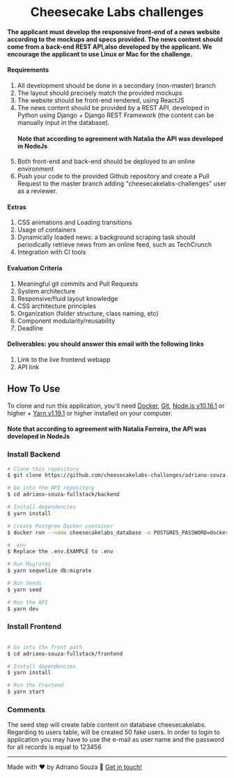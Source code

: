 <h1 align="center">
    Cheesecake Labs challenges
</h1>

<h4>
  The applicant must develop the responsive front-end of a news website according to the mockups and specs provided. The news content should come from a back-end REST API,also developed by the applicant. We encourage the applicant to use Linux or Mac for the challenge.
</h4>


  <h4>Requirements</h4>
  
1. All development should be done in a secondary (non-master) branch
2. The layout should precisely match the provided mockups
3. The website should be front-end rendered, using ReactJS
4. The news content should be provided by a REST API, developed in Python using Django + Django REST Framework (the content can be manually input in the database). <h4>Note that according to agreement with Natalia the API was developed in NodeJs</h4>
5. Both front-end and back-end should be deployed to an online environment
6. Push your code to the provided Github repository and create a Pull Request to the master branch adding "cheesecakelabs-challenges" user as a reviewer.

<h4>Extras</h4>

1. CSS animations and Loading transitions
2. Usage of containers
3. Dynamically loaded news: a background scraping task should periodically retrieve news from an online feed, such as TechCrunch
4. Integration with CI tools

<h4>Evaluation Criteria</h4>

1. Meaningful git commits and Pull Requests
2. System architecture
3. Responsive/fluid layout knowledge
4. CSS architecture principles
5. Organization (folder structure, class naming, etc)
6. Component modularity/reusability
7. Deadline

<h4>Deliverables: you should answer this email with the following links</h4>

1. Link to the live frontend webapp
2. API link


## How To Use

To clone and run this application, you'll need [Docker](https://docs.docker.com/),  [Git](https://git-scm.com), [Node.js v10.16.1](https://nodejs.org/en/) or higher + [Yarn v1.19.1](https://yarnpkg.com/lang/en/) or higher installed on your computer. 

<h4>Note that according to agreement with Natalia Ferreira, the API was developed in NodeJs</h4>

### Install Backend
```bash
# Clone this repository
$ git clone https://github.com/cheesecakelabs-challenges/adriano-souza-fullstack

# Go into the API repository
$ cd adriano-souza-fullstack/backend

# Install dependencies
$ yarn install

# Create Postgree Docker container
$ docker run --name cheesecakelabs_database -e POSTGRES_PASSWORD=docker -e POSTGRES_DB=cheesecakelabs -p 5432:5432 -d postgres

# .env
$ Replace the .env.EXAMPLE to .env

# Run Migrates
$ yarn sequelize db:migrate

# Run Seeds
$ yarn seed

# Run the API
$ yarn dev

```

### Install Frontend
```bash

# Go into the front path
$ cd adriano-souza-fullstack/frontend

# Install dependencies
$ yarn install

# Run the Frontend
$ yarn start
```

### Comments

The seed step will create table content on database cheesecakelabs. Regarding to users table, will be created 50 fake users. In order to login to application you may have to use the e-mail as user name and the password for all records is equal to 123456

---

Made with ♥ by Adriano Souza :wave: [Get in touch!](https://www.linkedin.com/in/adriano-souza-9b1a1b11)


